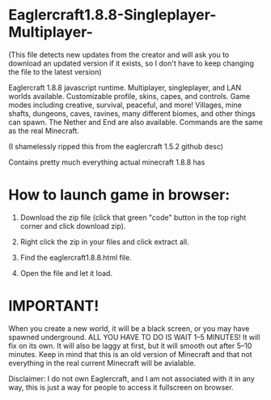 # Eaglercraft1.8.8-Singleplayer-Multiplayer-

(This file detects new updates from the creator and will ask you to download an updated version if it exists, so I don't have to keep changing the file to the latest version)

Eaglercraft 1.8.8 javascript runtime. Multiplayer, singleplayer, and LAN worlds available. Customizable profile, skins, capes, and controls. Game modes including creative, survival, peaceful, and more! Villages, mine shafts, dungeons, caves, ravines, many different biomes, and other things can spawn. The Nether and End are also available. Commands are the same as the real Minecraft. 

(I shamelessly ripped this from the eaglercraft 1.5.2 github desc)

Contains pretty much everything actual minecraft 1.8.8 has

# How to launch game in browser:
1. Download the zip file (click that green "code" button in the top right corner and click download zip).

2. Right click the zip in your files and click extract all.

3. Find the eaglercraft1.8.8.html file.

4. Open the file and let it load.

# IMPORTANT!
When you create a new world, it will be a black screen, or you may have spawned underground. ALL YOU HAVE TO DO IS WAIT 1–5 MINUTES! It will fix on its own. It will also be laggy at first, but it will smooth out after 5–10 minutes. Keep in mind that this is an old version of Minecraft and that not everything in the real current Minecraft will be avialable.

Disclaimer: I do not own Eaglercraft, and I am not associated with it in any way, this is just a way for people to access it fullscreen on browser.

